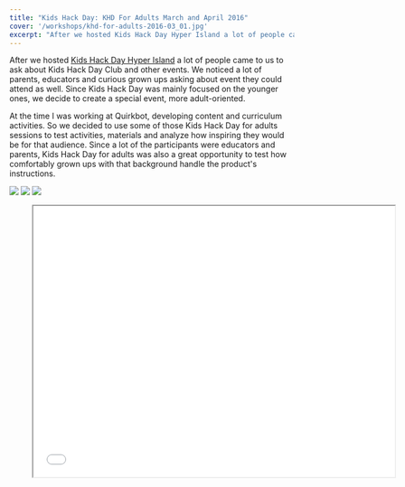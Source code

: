 ```yaml
---
title: "Kids Hack Day: KHD For Adults March and April 2016"
cover: '/workshops/khd-for-adults-2016-03_01.jpg'
excerpt: "After we hosted Kids Hack Day Hyper Island a lot of people came to us to ask about Kids Hack Day Club and other events. We noticed a lot of parents, educators and curious grown ups asking about event they could attend as well. Since Kids Hack Day was mainly focused on the younger ones, we decide to create a special event, more adult-oriented."
---
```


After we hosted [Kids Hack Day Hyper Island](/workshop/2016-03-kids-hack-day-hyper-island) a lot of people came to us to ask about Kids Hack Day Club and other events. We noticed a lot of parents, educators and curious grown ups asking about event they could attend as well. Since Kids Hack Day was mainly focused on the younger ones, we decide to create a special event, more adult-oriented.

At the time I was working at Quirkbot, developing content and curriculum activities. So we decided to use some of those Kids Hack Day for adults sessions to test activities, materials and analyze how inspiring they would be for that audience. Since a lot of the participants were educators and parents, Kids Hack Day for adults was also a great opportunity to test how comfortably grown ups with that background handle the product's instructions.

![](/workshops/khd-for-adults-2016-03_01.jpg)
![](/workshops/khd-for-adults-2016-03_02.jpg)
![](/workshops/khd-for-adults-2016-03_03.jpg)

<div class="video">
    <figure>
        <iframe width="640" height="480" src="//www.youtube.com/embed/IbrmV32dptE" allowfullscreen></iframe>
    </figure>
</div>

